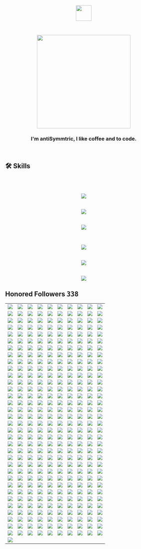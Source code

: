 <br/>

<p align="center"><img src="https://avatars.githubusercontent.com/u/174234002?v=4" width="50" /></p>

<br/>


<p align="center"><img src="https://spotify-github-profile.kittinanx.com/api/view?uid=31bv2tdafyshgbc3qloph4x7nfvi&cover_image=true&theme=novatorem&show_offline=true&background_color=000000&interchange=false&bar_color=ffffff&bar_color_cover=false)](https://open.spotify.com/user/31bv2tdafyshgbc3qloph4x7nfvi?si=0c628087d59e4c96)" width="300">


<br/>


### <div align="center">I'm antiSymmtric, I like coffee and to code.</div>  




<br/>  



## 🛠 Skills

<p align="center"><br/><br/><br/>
  <img src="https://skillicons.dev/icons?i=nextjs,react,svelte" /> <br/><br/><br/>
  <img src="https://skillicons.dev/icons?i=django,flask,html,css" /><br/><br/><br/>
  <img src="https://skillicons.dev/icons?i=tailwindcss,sass,bootstrap" /><br/><br/><br/>
  
</p>

<p align="center">
  <img src="https://skillicons.dev/icons?i=selenium,firebase,supabase" /><br/><br/><br/>
  <img src="https://skillicons.dev/icons?i=appwrite,discordjs,express,nodejs,npm" /><br/><br/><br/>
  <img src="https://skillicons.dev/icons?i=deno,bun,vite" />
</p>


## Honored Followers <kbd>338</kbd>

<table width="100%">
  <tr width='100%'><td width='10%' align='center'><a href='https://github.com/trcjr'><img src='https://avatars.githubusercontent.com/u/63278?v=4' /></a></td><td width='10%' align='center'><a href='https://github.com/esin'><img src='https://avatars.githubusercontent.com/u/69767?v=4' /></a></td><td width='10%' align='center'><a href='https://github.com/qindj'><img src='https://avatars.githubusercontent.com/u/1707762?v=4' /></a></td><td width='10%' align='center'><a href='https://github.com/Panitans4'><img src='https://avatars.githubusercontent.com/u/5059338?v=4' /></a></td><td width='10%' align='center'><a href='https://github.com/billyfischbach'><img src='https://avatars.githubusercontent.com/u/5067515?v=4' /></a></td><td width='10%' align='center'><a href='https://github.com/cOborski'><img src='https://avatars.githubusercontent.com/u/5460210?v=4' /></a></td><td width='10%' align='center'><a href='https://github.com/Bharathkumarraju'><img src='https://avatars.githubusercontent.com/u/5610588?v=4' /></a></td><td width='10%' align='center'><a href='https://github.com/Aura7988'><img src='https://avatars.githubusercontent.com/u/5671299?v=4' /></a></td><td width='10%' align='center'><a href='https://github.com/yukimemi'><img src='https://avatars.githubusercontent.com/u/6442108?v=4' /></a></td><td width='10%' align='center'><a href='https://github.com/seehiong'><img src='https://avatars.githubusercontent.com/u/6965893?v=4' /></a></td></tr><tr width='100%'><td width='10%' align='center'><a href='https://github.com/topsecretagent007'><img src='https://avatars.githubusercontent.com/u/7397803?v=4' /></a></td><td width='10%' align='center'><a href='https://github.com/KylerCondran'><img src='https://avatars.githubusercontent.com/u/7399939?v=4' /></a></td><td width='10%' align='center'><a href='https://github.com/opJay'><img src='https://avatars.githubusercontent.com/u/8530369?v=4' /></a></td><td width='10%' align='center'><a href='https://github.com/jonkirathe'><img src='https://avatars.githubusercontent.com/u/8864750?v=4' /></a></td><td width='10%' align='center'><a href='https://github.com/peter279k'><img src='https://avatars.githubusercontent.com/u/9021747?v=4' /></a></td><td width='10%' align='center'><a href='https://github.com/frizchar'><img src='https://avatars.githubusercontent.com/u/9931662?v=4' /></a></td><td width='10%' align='center'><a href='https://github.com/murapadev'><img src='https://avatars.githubusercontent.com/u/10557163?v=4' /></a></td><td width='10%' align='center'><a href='https://github.com/tajbender'><img src='https://avatars.githubusercontent.com/u/10961499?v=4' /></a></td><td width='10%' align='center'><a href='https://github.com/ShekharReddy4'><img src='https://avatars.githubusercontent.com/u/12573225?v=4' /></a></td><td width='10%' align='center'><a href='https://github.com/ragnarlodbrok1992'><img src='https://avatars.githubusercontent.com/u/12596317?v=4' /></a></td></tr><tr width='100%'><td width='10%' align='center'><a href='https://github.com/7k8m'><img src='https://avatars.githubusercontent.com/u/13083772?v=4' /></a></td><td width='10%' align='center'><a href='https://github.com/xtedax'><img src='https://avatars.githubusercontent.com/u/13291232?v=4' /></a></td><td width='10%' align='center'><a href='https://github.com/aoaydin'><img src='https://avatars.githubusercontent.com/u/13902421?v=4' /></a></td><td width='10%' align='center'><a href='https://github.com/mccaffers'><img src='https://avatars.githubusercontent.com/u/16667079?v=4' /></a></td><td width='10%' align='center'><a href='https://github.com/IDouble'><img src='https://avatars.githubusercontent.com/u/18186995?v=4' /></a></td><td width='10%' align='center'><a href='https://github.com/AbdulrahmanMasoud'><img src='https://avatars.githubusercontent.com/u/20222239?v=4' /></a></td><td width='10%' align='center'><a href='https://github.com/Hemenguelbindi'><img src='https://avatars.githubusercontent.com/u/20486626?v=4' /></a></td><td width='10%' align='center'><a href='https://github.com/guevaraStian'><img src='https://avatars.githubusercontent.com/u/22348210?v=4' /></a></td><td width='10%' align='center'><a href='https://github.com/Savas07'><img src='https://avatars.githubusercontent.com/u/22754437?v=4' /></a></td><td width='10%' align='center'><a href='https://github.com/aungzawoo43'><img src='https://avatars.githubusercontent.com/u/22921882?v=4' /></a></td></tr><tr width='100%'><td width='10%' align='center'><a href='https://github.com/kingslayerrq'><img src='https://avatars.githubusercontent.com/u/22969898?v=4' /></a></td><td width='10%' align='center'><a href='https://github.com/juryrigcoder'><img src='https://avatars.githubusercontent.com/u/23062632?v=4' /></a></td><td width='10%' align='center'><a href='https://github.com/pwoltschk'><img src='https://avatars.githubusercontent.com/u/25483647?v=4' /></a></td><td width='10%' align='center'><a href='https://github.com/LastHopeOfGPNU'><img src='https://avatars.githubusercontent.com/u/26795613?v=4' /></a></td><td width='10%' align='center'><a href='https://github.com/jelspace'><img src='https://avatars.githubusercontent.com/u/27209430?v=4' /></a></td><td width='10%' align='center'><a href='https://github.com/authoritydmc'><img src='https://avatars.githubusercontent.com/u/30570353?v=4' /></a></td><td width='10%' align='center'><a href='https://github.com/exezick'><img src='https://avatars.githubusercontent.com/u/32317351?v=4' /></a></td><td width='10%' align='center'><a href='https://github.com/mbenoukaiss'><img src='https://avatars.githubusercontent.com/u/34457865?v=4' /></a></td><td width='10%' align='center'><a href='https://github.com/Ideal-Softer'><img src='https://avatars.githubusercontent.com/u/36896525?v=4' /></a></td><td width='10%' align='center'><a href='https://github.com/Calebkech'><img src='https://avatars.githubusercontent.com/u/37027115?v=4' /></a></td></tr><tr width='100%'><td width='10%' align='center'><a href='https://github.com/bertuccellimatteo'><img src='https://avatars.githubusercontent.com/u/37114931?v=4' /></a></td><td width='10%' align='center'><a href='https://github.com/kiranraoboinapally'><img src='https://avatars.githubusercontent.com/u/38401453?v=4' /></a></td><td width='10%' align='center'><a href='https://github.com/hu8813'><img src='https://avatars.githubusercontent.com/u/38990435?v=4' /></a></td><td width='10%' align='center'><a href='https://github.com/kimman8'><img src='https://avatars.githubusercontent.com/u/40331446?v=4' /></a></td><td width='10%' align='center'><a href='https://github.com/mirdan08'><img src='https://avatars.githubusercontent.com/u/41843282?v=4' /></a></td><td width='10%' align='center'><a href='https://github.com/saguileran'><img src='https://avatars.githubusercontent.com/u/42812846?v=4' /></a></td><td width='10%' align='center'><a href='https://github.com/rwxzig'><img src='https://avatars.githubusercontent.com/u/42944941?v=4' /></a></td><td width='10%' align='center'><a href='https://github.com/standardgalactic'><img src='https://avatars.githubusercontent.com/u/43516554?v=4' /></a></td><td width='10%' align='center'><a href='https://github.com/sandibrrm'><img src='https://avatars.githubusercontent.com/u/43517564?v=4' /></a></td><td width='10%' align='center'><a href='https://github.com/juancarlosmiranda'><img src='https://avatars.githubusercontent.com/u/43625026?v=4' /></a></td></tr><tr width='100%'><td width='10%' align='center'><a href='https://github.com/SkuldNorniern'><img src='https://avatars.githubusercontent.com/u/43695854?v=4' /></a></td><td width='10%' align='center'><a href='https://github.com/Cheondongmin'><img src='https://avatars.githubusercontent.com/u/43745198?v=4' /></a></td><td width='10%' align='center'><a href='https://github.com/Gravifer'><img src='https://avatars.githubusercontent.com/u/44160838?v=4' /></a></td><td width='10%' align='center'><a href='https://github.com/mig1023'><img src='https://avatars.githubusercontent.com/u/45512128?v=4' /></a></td><td width='10%' align='center'><a href='https://github.com/sheharyar19'><img src='https://avatars.githubusercontent.com/u/46225462?v=4' /></a></td><td width='10%' align='center'><a href='https://github.com/Dilinnat'><img src='https://avatars.githubusercontent.com/u/46828715?v=4' /></a></td><td width='10%' align='center'><a href='https://github.com/jfullstackdev'><img src='https://avatars.githubusercontent.com/u/47092464?v=4' /></a></td><td width='10%' align='center'><a href='https://github.com/gbowne1'><img src='https://avatars.githubusercontent.com/u/47549872?v=4' /></a></td><td width='10%' align='center'><a href='https://github.com/sali72'><img src='https://avatars.githubusercontent.com/u/48308299?v=4' /></a></td><td width='10%' align='center'><a href='https://github.com/syedalinaqihasni'><img src='https://avatars.githubusercontent.com/u/48343357?v=4' /></a></td></tr><tr width='100%'><td width='10%' align='center'><a href='https://github.com/almatsy159'><img src='https://avatars.githubusercontent.com/u/49320055?v=4' /></a></td><td width='10%' align='center'><a href='https://github.com/DeiseFreire'><img src='https://avatars.githubusercontent.com/u/51007898?v=4' /></a></td><td width='10%' align='center'><a href='https://github.com/Jegedeglory'><img src='https://avatars.githubusercontent.com/u/51641556?v=4' /></a></td><td width='10%' align='center'><a href='https://github.com/Maks00071'><img src='https://avatars.githubusercontent.com/u/52540515?v=4' /></a></td><td width='10%' align='center'><a href='https://github.com/codeperfectplus'><img src='https://avatars.githubusercontent.com/u/54245038?v=4' /></a></td><td width='10%' align='center'><a href='https://github.com/TariCodes'><img src='https://avatars.githubusercontent.com/u/57457054?v=4' /></a></td><td width='10%' align='center'><a href='https://github.com/Aboubakary833'><img src='https://avatars.githubusercontent.com/u/58236609?v=4' /></a></td><td width='10%' align='center'><a href='https://github.com/niklashenning'><img src='https://avatars.githubusercontent.com/u/58544929?v=4' /></a></td><td width='10%' align='center'><a href='https://github.com/mkhairavir'><img src='https://avatars.githubusercontent.com/u/58567107?v=4' /></a></td><td width='10%' align='center'><a href='https://github.com/rechiheaghie'><img src='https://avatars.githubusercontent.com/u/59175621?v=4' /></a></td></tr><tr width='100%'><td width='10%' align='center'><a href='https://github.com/maikel-mattiu'><img src='https://avatars.githubusercontent.com/u/59225390?v=4' /></a></td><td width='10%' align='center'><a href='https://github.com/3th1K'><img src='https://avatars.githubusercontent.com/u/59367301?v=4' /></a></td><td width='10%' align='center'><a href='https://github.com/MarciovsRocha'><img src='https://avatars.githubusercontent.com/u/60201245?v=4' /></a></td><td width='10%' align='center'><a href='https://github.com/PapaRascal2020'><img src='https://avatars.githubusercontent.com/u/61059402?v=4' /></a></td><td width='10%' align='center'><a href='https://github.com/endmvp'><img src='https://avatars.githubusercontent.com/u/61952301?v=4' /></a></td><td width='10%' align='center'><a href='https://github.com/gary111868'><img src='https://avatars.githubusercontent.com/u/62193371?v=4' /></a></td><td width='10%' align='center'><a href='https://github.com/ammrshmbng'><img src='https://avatars.githubusercontent.com/u/62658874?v=4' /></a></td><td width='10%' align='center'><a href='https://github.com/QOZU'><img src='https://avatars.githubusercontent.com/u/64510789?v=4' /></a></td><td width='10%' align='center'><a href='https://github.com/bingling-sama'><img src='https://avatars.githubusercontent.com/u/65523047?v=4' /></a></td><td width='10%' align='center'><a href='https://github.com/lippytm'><img src='https://avatars.githubusercontent.com/u/65956507?v=4' /></a></td></tr><tr width='100%'><td width='10%' align='center'><a href='https://github.com/dearyangyu'><img src='https://avatars.githubusercontent.com/u/66211919?v=4' /></a></td><td width='10%' align='center'><a href='https://github.com/velitahaboyar'><img src='https://avatars.githubusercontent.com/u/67549099?v=4' /></a></td><td width='10%' align='center'><a href='https://github.com/urmasa-tar'><img src='https://avatars.githubusercontent.com/u/68222851?v=4' /></a></td><td width='10%' align='center'><a href='https://github.com/Nigel-Moes'><img src='https://avatars.githubusercontent.com/u/68500902?v=4' /></a></td><td width='10%' align='center'><a href='https://github.com/tuba-theProgrammer'><img src='https://avatars.githubusercontent.com/u/68794712?v=4' /></a></td><td width='10%' align='center'><a href='https://github.com/quiellll'><img src='https://avatars.githubusercontent.com/u/69222000?v=4' /></a></td><td width='10%' align='center'><a href='https://github.com/DAV027'><img src='https://avatars.githubusercontent.com/u/69309712?v=4' /></a></td><td width='10%' align='center'><a href='https://github.com/zstg'><img src='https://avatars.githubusercontent.com/u/69384921?v=4' /></a></td><td width='10%' align='center'><a href='https://github.com/Thizh'><img src='https://avatars.githubusercontent.com/u/70251552?v=4' /></a></td><td width='10%' align='center'><a href='https://github.com/leewr9'><img src='https://avatars.githubusercontent.com/u/70682162?v=4' /></a></td></tr><tr width='100%'><td width='10%' align='center'><a href='https://github.com/shubhamshnd'><img src='https://avatars.githubusercontent.com/u/70743278?v=4' /></a></td><td width='10%' align='center'><a href='https://github.com/HosseinJafari2001'><img src='https://avatars.githubusercontent.com/u/70998598?v=4' /></a></td><td width='10%' align='center'><a href='https://github.com/Huniko519'><img src='https://avatars.githubusercontent.com/u/71299022?v=4' /></a></td><td width='10%' align='center'><a href='https://github.com/aaronmcleancs'><img src='https://avatars.githubusercontent.com/u/71683074?v=4' /></a></td><td width='10%' align='center'><a href='https://github.com/amar454'><img src='https://avatars.githubusercontent.com/u/72467930?v=4' /></a></td><td width='10%' align='center'><a href='https://github.com/JohnMwendwa'><img src='https://avatars.githubusercontent.com/u/72663882?v=4' /></a></td><td width='10%' align='center'><a href='https://github.com/hilinxinhui'><img src='https://avatars.githubusercontent.com/u/72953081?v=4' /></a></td><td width='10%' align='center'><a href='https://github.com/Zack4DEV'><img src='https://avatars.githubusercontent.com/u/73597675?v=4' /></a></td><td width='10%' align='center'><a href='https://github.com/xgek'><img src='https://avatars.githubusercontent.com/u/73622401?v=4' /></a></td><td width='10%' align='center'><a href='https://github.com/AlfariziDwiPrasetyo'><img src='https://avatars.githubusercontent.com/u/73646845?v=4' /></a></td></tr><tr width='100%'><td width='10%' align='center'><a href='https://github.com/v1nybarreto'><img src='https://avatars.githubusercontent.com/u/73765132?v=4' /></a></td><td width='10%' align='center'><a href='https://github.com/gjovs'><img src='https://avatars.githubusercontent.com/u/73798396?v=4' /></a></td><td width='10%' align='center'><a href='https://github.com/naseembikhari'><img src='https://avatars.githubusercontent.com/u/74506312?v=4' /></a></td><td width='10%' align='center'><a href='https://github.com/judeotine'><img src='https://avatars.githubusercontent.com/u/75664161?v=4' /></a></td><td width='10%' align='center'><a href='https://github.com/xZegAs'><img src='https://avatars.githubusercontent.com/u/76397258?v=4' /></a></td><td width='10%' align='center'><a href='https://github.com/CrisNakamura'><img src='https://avatars.githubusercontent.com/u/76737557?v=4' /></a></td><td width='10%' align='center'><a href='https://github.com/mbitujames'><img src='https://avatars.githubusercontent.com/u/78168933?v=4' /></a></td><td width='10%' align='center'><a href='https://github.com/ahmedabougabal'><img src='https://avatars.githubusercontent.com/u/78806824?v=4' /></a></td><td width='10%' align='center'><a href='https://github.com/pinhe91'><img src='https://avatars.githubusercontent.com/u/79625284?v=4' /></a></td><td width='10%' align='center'><a href='https://github.com/joemar25'><img src='https://avatars.githubusercontent.com/u/80235976?v=4' /></a></td></tr><tr width='100%'><td width='10%' align='center'><a href='https://github.com/venawm'><img src='https://avatars.githubusercontent.com/u/80725629?v=4' /></a></td><td width='10%' align='center'><a href='https://github.com/thisalireza'><img src='https://avatars.githubusercontent.com/u/81307350?v=4' /></a></td><td width='10%' align='center'><a href='https://github.com/ThilinaJayamal'><img src='https://avatars.githubusercontent.com/u/82399767?v=4' /></a></td><td width='10%' align='center'><a href='https://github.com/luangf'><img src='https://avatars.githubusercontent.com/u/82978424?v=4' /></a></td><td width='10%' align='center'><a href='https://github.com/harish18092002'><img src='https://avatars.githubusercontent.com/u/82990734?v=4' /></a></td><td width='10%' align='center'><a href='https://github.com/luckybc2021'><img src='https://avatars.githubusercontent.com/u/83064326?v=4' /></a></td><td width='10%' align='center'><a href='https://github.com/vanessa-cl'><img src='https://avatars.githubusercontent.com/u/83243667?v=4' /></a></td><td width='10%' align='center'><a href='https://github.com/fatmabostan'><img src='https://avatars.githubusercontent.com/u/83615661?v=4' /></a></td><td width='10%' align='center'><a href='https://github.com/cassimahmedattia'><img src='https://avatars.githubusercontent.com/u/83620058?v=4' /></a></td><td width='10%' align='center'><a href='https://github.com/bahattinyunuscetin'><img src='https://avatars.githubusercontent.com/u/83650878?v=4' /></a></td></tr><tr width='100%'><td width='10%' align='center'><a href='https://github.com/ritaban06'><img src='https://avatars.githubusercontent.com/u/85050925?v=4' /></a></td><td width='10%' align='center'><a href='https://github.com/nikitacunskis'><img src='https://avatars.githubusercontent.com/u/85262150?v=4' /></a></td><td width='10%' align='center'><a href='https://github.com/NazmusSayad'><img src='https://avatars.githubusercontent.com/u/87106526?v=4' /></a></td><td width='10%' align='center'><a href='https://github.com/Valentino-Junior'><img src='https://avatars.githubusercontent.com/u/87479153?v=4' /></a></td><td width='10%' align='center'><a href='https://github.com/deromafilossali'><img src='https://avatars.githubusercontent.com/u/87487520?v=4' /></a></td><td width='10%' align='center'><a href='https://github.com/JamBalaya56562'><img src='https://avatars.githubusercontent.com/u/88115388?v=4' /></a></td><td width='10%' align='center'><a href='https://github.com/khvci'><img src='https://avatars.githubusercontent.com/u/88493840?v=4' /></a></td><td width='10%' align='center'><a href='https://github.com/LevyMatias'><img src='https://avatars.githubusercontent.com/u/88509014?v=4' /></a></td><td width='10%' align='center'><a href='https://github.com/piedro404'><img src='https://avatars.githubusercontent.com/u/88720549?v=4' /></a></td><td width='10%' align='center'><a href='https://github.com/AnasMohammad4321'><img src='https://avatars.githubusercontent.com/u/88777887?v=4' /></a></td></tr><tr width='100%'><td width='10%' align='center'><a href='https://github.com/lemorage'><img src='https://avatars.githubusercontent.com/u/88943827?v=4' /></a></td><td width='10%' align='center'><a href='https://github.com/dawkk'><img src='https://avatars.githubusercontent.com/u/89469714?v=4' /></a></td><td width='10%' align='center'><a href='https://github.com/Erica1110'><img src='https://avatars.githubusercontent.com/u/89529255?v=4' /></a></td><td width='10%' align='center'><a href='https://github.com/AbdullahRashid133'><img src='https://avatars.githubusercontent.com/u/89905186?v=4' /></a></td><td width='10%' align='center'><a href='https://github.com/rediahmds'><img src='https://avatars.githubusercontent.com/u/90599494?v=4' /></a></td><td width='10%' align='center'><a href='https://github.com/Davidevlops'><img src='https://avatars.githubusercontent.com/u/91037972?v=4' /></a></td><td width='10%' align='center'><a href='https://github.com/gugs881'><img src='https://avatars.githubusercontent.com/u/92054860?v=4' /></a></td><td width='10%' align='center'><a href='https://github.com/omidfarrokhi'><img src='https://avatars.githubusercontent.com/u/92844791?v=4' /></a></td><td width='10%' align='center'><a href='https://github.com/cgrundman'><img src='https://avatars.githubusercontent.com/u/92883095?v=4' /></a></td><td width='10%' align='center'><a href='https://github.com/x3ric'><img src='https://avatars.githubusercontent.com/u/93117440?v=4' /></a></td></tr><tr width='100%'><td width='10%' align='center'><a href='https://github.com/phoer20'><img src='https://avatars.githubusercontent.com/u/93901949?v=4' /></a></td><td width='10%' align='center'><a href='https://github.com/iam-harshsoni'><img src='https://avatars.githubusercontent.com/u/95012191?v=4' /></a></td><td width='10%' align='center'><a href='https://github.com/PegasusPlusUS'><img src='https://avatars.githubusercontent.com/u/95586924?v=4' /></a></td><td width='10%' align='center'><a href='https://github.com/Mobinshahidi'><img src='https://avatars.githubusercontent.com/u/95604478?v=4' /></a></td><td width='10%' align='center'><a href='https://github.com/george0st'><img src='https://avatars.githubusercontent.com/u/95856749?v=4' /></a></td><td width='10%' align='center'><a href='https://github.com/pradanaadn'><img src='https://avatars.githubusercontent.com/u/96559846?v=4' /></a></td><td width='10%' align='center'><a href='https://github.com/Burkifa23'><img src='https://avatars.githubusercontent.com/u/97257798?v=4' /></a></td><td width='10%' align='center'><a href='https://github.com/amirebadi21'><img src='https://avatars.githubusercontent.com/u/97709069?v=4' /></a></td><td width='10%' align='center'><a href='https://github.com/ludo53'><img src='https://avatars.githubusercontent.com/u/97764715?v=4' /></a></td><td width='10%' align='center'><a href='https://github.com/baryalaysafi'><img src='https://avatars.githubusercontent.com/u/98233316?v=4' /></a></td></tr><tr width='100%'><td width='10%' align='center'><a href='https://github.com/ana-rangel-mattos'><img src='https://avatars.githubusercontent.com/u/98534555?v=4' /></a></td><td width='10%' align='center'><a href='https://github.com/9kaus'><img src='https://avatars.githubusercontent.com/u/98642880?v=4' /></a></td><td width='10%' align='center'><a href='https://github.com/Remyht'><img src='https://avatars.githubusercontent.com/u/98910856?v=4' /></a></td><td width='10%' align='center'><a href='https://github.com/SiegfriedBz'><img src='https://avatars.githubusercontent.com/u/99029880?v=4' /></a></td><td width='10%' align='center'><a href='https://github.com/jgcamiloaga'><img src='https://avatars.githubusercontent.com/u/99489785?v=4' /></a></td><td width='10%' align='center'><a href='https://github.com/dxniel-hit'><img src='https://avatars.githubusercontent.com/u/99932643?v=4' /></a></td><td width='10%' align='center'><a href='https://github.com/christian-schw'><img src='https://avatars.githubusercontent.com/u/100429187?v=4' /></a></td><td width='10%' align='center'><a href='https://github.com/NITHISHM2410'><img src='https://avatars.githubusercontent.com/u/100772799?v=4' /></a></td><td width='10%' align='center'><a href='https://github.com/sabbir-noyon'><img src='https://avatars.githubusercontent.com/u/100969574?v=4' /></a></td><td width='10%' align='center'><a href='https://github.com/Edrisym'><img src='https://avatars.githubusercontent.com/u/101327489?v=4' /></a></td></tr><tr width='100%'><td width='10%' align='center'><a href='https://github.com/brkykb'><img src='https://avatars.githubusercontent.com/u/101340187?v=4' /></a></td><td width='10%' align='center'><a href='https://github.com/Coralnws'><img src='https://avatars.githubusercontent.com/u/101916048?v=4' /></a></td><td width='10%' align='center'><a href='https://github.com/ZigaoWang'><img src='https://avatars.githubusercontent.com/u/102006756?v=4' /></a></td><td width='10%' align='center'><a href='https://github.com/odest'><img src='https://avatars.githubusercontent.com/u/102368077?v=4' /></a></td><td width='10%' align='center'><a href='https://github.com/Luke5080'><img src='https://avatars.githubusercontent.com/u/102625601?v=4' /></a></td><td width='10%' align='center'><a href='https://github.com/YahyaGHOLAME3'><img src='https://avatars.githubusercontent.com/u/105250136?v=4' /></a></td><td width='10%' align='center'><a href='https://github.com/New-Fort'><img src='https://avatars.githubusercontent.com/u/105522740?v=4' /></a></td><td width='10%' align='center'><a href='https://github.com/Alan-oliveir'><img src='https://avatars.githubusercontent.com/u/105790117?v=4' /></a></td><td width='10%' align='center'><a href='https://github.com/Rahulg321'><img src='https://avatars.githubusercontent.com/u/105978589?v=4' /></a></td><td width='10%' align='center'><a href='https://github.com/sakib-hossain-29'><img src='https://avatars.githubusercontent.com/u/107796469?v=4' /></a></td></tr><tr width='100%'><td width='10%' align='center'><a href='https://github.com/umbertocicciaa'><img src='https://avatars.githubusercontent.com/u/108148943?v=4' /></a></td><td width='10%' align='center'><a href='https://github.com/taisprestes01'><img src='https://avatars.githubusercontent.com/u/108246691?v=4' /></a></td><td width='10%' align='center'><a href='https://github.com/iamapuneet'><img src='https://avatars.githubusercontent.com/u/108384826?v=4' /></a></td><td width='10%' align='center'><a href='https://github.com/sanches8'><img src='https://avatars.githubusercontent.com/u/108425359?v=4' /></a></td><td width='10%' align='center'><a href='https://github.com/aascold'><img src='https://avatars.githubusercontent.com/u/109475710?v=4' /></a></td><td width='10%' align='center'><a href='https://github.com/DIMFLIX'><img src='https://avatars.githubusercontent.com/u/112165977?v=4' /></a></td><td width='10%' align='center'><a href='https://github.com/SamuelRocha91'><img src='https://avatars.githubusercontent.com/u/112505223?v=4' /></a></td><td width='10%' align='center'><a href='https://github.com/bvvard'><img src='https://avatars.githubusercontent.com/u/112660943?v=4' /></a></td><td width='10%' align='center'><a href='https://github.com/Alaleh-Mohseni'><img src='https://avatars.githubusercontent.com/u/112727163?v=4' /></a></td><td width='10%' align='center'><a href='https://github.com/ana-alves-santos'><img src='https://avatars.githubusercontent.com/u/113148426?v=4' /></a></td></tr><tr width='100%'><td width='10%' align='center'><a href='https://github.com/meory101'><img src='https://avatars.githubusercontent.com/u/113821964?v=4' /></a></td><td width='10%' align='center'><a href='https://github.com/Lewis001-bit'><img src='https://avatars.githubusercontent.com/u/114400300?v=4' /></a></td><td width='10%' align='center'><a href='https://github.com/jowbdmn'><img src='https://avatars.githubusercontent.com/u/114402422?v=4' /></a></td><td width='10%' align='center'><a href='https://github.com/Alexey-Melikov'><img src='https://avatars.githubusercontent.com/u/114554159?v=4' /></a></td><td width='10%' align='center'><a href='https://github.com/COSSAVVU'><img src='https://avatars.githubusercontent.com/u/115111295?v=4' /></a></td><td width='10%' align='center'><a href='https://github.com/Honestnature'><img src='https://avatars.githubusercontent.com/u/115122819?v=4' /></a></td><td width='10%' align='center'><a href='https://github.com/LunaNezha'><img src='https://avatars.githubusercontent.com/u/116436480?v=4' /></a></td><td width='10%' align='center'><a href='https://github.com/saketh42'><img src='https://avatars.githubusercontent.com/u/116485868?v=4' /></a></td><td width='10%' align='center'><a href='https://github.com/X-Hozmi'><img src='https://avatars.githubusercontent.com/u/116504595?v=4' /></a></td><td width='10%' align='center'><a href='https://github.com/ask0ldd'><img src='https://avatars.githubusercontent.com/u/117862447?v=4' /></a></td></tr><tr width='100%'><td width='10%' align='center'><a href='https://github.com/Bvrvsv'><img src='https://avatars.githubusercontent.com/u/117899756?v=4' /></a></td><td width='10%' align='center'><a href='https://github.com/germainelee'><img src='https://avatars.githubusercontent.com/u/118464031?v=4' /></a></td><td width='10%' align='center'><a href='https://github.com/Nirkrolm72650'><img src='https://avatars.githubusercontent.com/u/119167054?v=4' /></a></td><td width='10%' align='center'><a href='https://github.com/Renegildo'><img src='https://avatars.githubusercontent.com/u/119348022?v=4' /></a></td><td width='10%' align='center'><a href='https://github.com/MiloCodess'><img src='https://avatars.githubusercontent.com/u/119390360?v=4' /></a></td><td width='10%' align='center'><a href='https://github.com/daniel1zzz'><img src='https://avatars.githubusercontent.com/u/120236197?v=4' /></a></td><td width='10%' align='center'><a href='https://github.com/faridkia'><img src='https://avatars.githubusercontent.com/u/120249779?v=4' /></a></td><td width='10%' align='center'><a href='https://github.com/KellyKimHyeJin'><img src='https://avatars.githubusercontent.com/u/122080616?v=4' /></a></td><td width='10%' align='center'><a href='https://github.com/Yanlry'><img src='https://avatars.githubusercontent.com/u/122649131?v=4' /></a></td><td width='10%' align='center'><a href='https://github.com/hyyy3'><img src='https://avatars.githubusercontent.com/u/122724312?v=4' /></a></td></tr><tr width='100%'><td width='10%' align='center'><a href='https://github.com/K1rsN7'><img src='https://avatars.githubusercontent.com/u/123446875?v=4' /></a></td><td width='10%' align='center'><a href='https://github.com/DiamondGotCat'><img src='https://avatars.githubusercontent.com/u/124330624?v=4' /></a></td><td width='10%' align='center'><a href='https://github.com/coder7475'><img src='https://avatars.githubusercontent.com/u/124441348?v=4' /></a></td><td width='10%' align='center'><a href='https://github.com/Muramatsuu'><img src='https://avatars.githubusercontent.com/u/124514952?v=4' /></a></td><td width='10%' align='center'><a href='https://github.com/bytexenon'><img src='https://avatars.githubusercontent.com/u/125568681?v=4' /></a></td><td width='10%' align='center'><a href='https://github.com/SaraAhmed1999'><img src='https://avatars.githubusercontent.com/u/125925124?v=4' /></a></td><td width='10%' align='center'><a href='https://github.com/GitXpresso'><img src='https://avatars.githubusercontent.com/u/126926699?v=4' /></a></td><td width='10%' align='center'><a href='https://github.com/GeekAadityaSinha'><img src='https://avatars.githubusercontent.com/u/130149994?v=4' /></a></td><td width='10%' align='center'><a href='https://github.com/otaviossousa'><img src='https://avatars.githubusercontent.com/u/130789571?v=4' /></a></td><td width='10%' align='center'><a href='https://github.com/TranHuuDat2004'><img src='https://avatars.githubusercontent.com/u/131366672?v=4' /></a></td></tr><tr width='100%'><td width='10%' align='center'><a href='https://github.com/solar0037'><img src='https://avatars.githubusercontent.com/u/131740821?v=4' /></a></td><td width='10%' align='center'><a href='https://github.com/tyronejosee'><img src='https://avatars.githubusercontent.com/u/132106425?v=4' /></a></td><td width='10%' align='center'><a href='https://github.com/Abdullahsaleh203'><img src='https://avatars.githubusercontent.com/u/132389571?v=4' /></a></td><td width='10%' align='center'><a href='https://github.com/Abdellahsyani'><img src='https://avatars.githubusercontent.com/u/133210126?v=4' /></a></td><td width='10%' align='center'><a href='https://github.com/Willie169'><img src='https://avatars.githubusercontent.com/u/133617026?v=4' /></a></td><td width='10%' align='center'><a href='https://github.com/Kei-K23'><img src='https://avatars.githubusercontent.com/u/134714087?v=4' /></a></td><td width='10%' align='center'><a href='https://github.com/DevlopRishi'><img src='https://avatars.githubusercontent.com/u/134732678?v=4' /></a></td><td width='10%' align='center'><a href='https://github.com/shinevue'><img src='https://avatars.githubusercontent.com/u/135434950?v=4' /></a></td><td width='10%' align='center'><a href='https://github.com/H3xKatana'><img src='https://avatars.githubusercontent.com/u/135459639?v=4' /></a></td><td width='10%' align='center'><a href='https://github.com/branGitfox'><img src='https://avatars.githubusercontent.com/u/135463036?v=4' /></a></td></tr><tr width='100%'><td width='10%' align='center'><a href='https://github.com/NasirAkra'><img src='https://avatars.githubusercontent.com/u/136269686?v=4' /></a></td><td width='10%' align='center'><a href='https://github.com/ChenTim1011'><img src='https://avatars.githubusercontent.com/u/136954078?v=4' /></a></td><td width='10%' align='center'><a href='https://github.com/dawoodkhatri1'><img src='https://avatars.githubusercontent.com/u/136968266?v=4' /></a></td><td width='10%' align='center'><a href='https://github.com/goktugkayra'><img src='https://avatars.githubusercontent.com/u/138980943?v=4' /></a></td><td width='10%' align='center'><a href='https://github.com/nulladmin1'><img src='https://avatars.githubusercontent.com/u/140198242?v=4' /></a></td><td width='10%' align='center'><a href='https://github.com/dev-sire'><img src='https://avatars.githubusercontent.com/u/141841694?v=4' /></a></td><td width='10%' align='center'><a href='https://github.com/ChandanD1'><img src='https://avatars.githubusercontent.com/u/142775275?v=4' /></a></td><td width='10%' align='center'><a href='https://github.com/LakshyaDuhoonISU'><img src='https://avatars.githubusercontent.com/u/142775753?v=4' /></a></td><td width='10%' align='center'><a href='https://github.com/TranHuuDatLego'><img src='https://avatars.githubusercontent.com/u/144804545?v=4' /></a></td><td width='10%' align='center'><a href='https://github.com/KartofelnKatze'><img src='https://avatars.githubusercontent.com/u/145869394?v=4' /></a></td></tr><tr width='100%'><td width='10%' align='center'><a href='https://github.com/ikramagix'><img src='https://avatars.githubusercontent.com/u/146087805?v=4' /></a></td><td width='10%' align='center'><a href='https://github.com/love-bandaid'><img src='https://avatars.githubusercontent.com/u/146788110?v=4' /></a></td><td width='10%' align='center'><a href='https://github.com/rikulauttia'><img src='https://avatars.githubusercontent.com/u/147265193?v=4' /></a></td><td width='10%' align='center'><a href='https://github.com/alevit90'><img src='https://avatars.githubusercontent.com/u/147342836?v=4' /></a></td><td width='10%' align='center'><a href='https://github.com/fca-01'><img src='https://avatars.githubusercontent.com/u/147526648?v=4' /></a></td><td width='10%' align='center'><a href='https://github.com/SahandMas'><img src='https://avatars.githubusercontent.com/u/148374822?v=4' /></a></td><td width='10%' align='center'><a href='https://github.com/StefanHritcu'><img src='https://avatars.githubusercontent.com/u/148911384?v=4' /></a></td><td width='10%' align='center'><a href='https://github.com/Nutrijelly'><img src='https://avatars.githubusercontent.com/u/149292645?v=4' /></a></td><td width='10%' align='center'><a href='https://github.com/viniciushashizume'><img src='https://avatars.githubusercontent.com/u/149503807?v=4' /></a></td><td width='10%' align='center'><a href='https://github.com/matinft7'><img src='https://avatars.githubusercontent.com/u/149794656?v=4' /></a></td></tr><tr width='100%'><td width='10%' align='center'><a href='https://github.com/nastaranmofakhami'><img src='https://avatars.githubusercontent.com/u/150142712?v=4' /></a></td><td width='10%' align='center'><a href='https://github.com/dreireyez'><img src='https://avatars.githubusercontent.com/u/151033910?v=4' /></a></td><td width='10%' align='center'><a href='https://github.com/naolaboma'><img src='https://avatars.githubusercontent.com/u/153062988?v=4' /></a></td><td width='10%' align='center'><a href='https://github.com/cfrBernard'><img src='https://avatars.githubusercontent.com/u/153459846?v=4' /></a></td><td width='10%' align='center'><a href='https://github.com/amad3i'><img src='https://avatars.githubusercontent.com/u/153606278?v=4' /></a></td><td width='10%' align='center'><a href='https://github.com/ZixinYan'><img src='https://avatars.githubusercontent.com/u/153819742?v=4' /></a></td><td width='10%' align='center'><a href='https://github.com/dog-trader'><img src='https://avatars.githubusercontent.com/u/153992285?v=4' /></a></td><td width='10%' align='center'><a href='https://github.com/OsmanTunahan'><img src='https://avatars.githubusercontent.com/u/154083945?v=4' /></a></td><td width='10%' align='center'><a href='https://github.com/GodHad'><img src='https://avatars.githubusercontent.com/u/155072724?v=4' /></a></td><td width='10%' align='center'><a href='https://github.com/emirkaanozdemr'><img src='https://avatars.githubusercontent.com/u/155099794?v=4' /></a></td></tr><tr width='100%'><td width='10%' align='center'><a href='https://github.com/Gabrieliam42'><img src='https://avatars.githubusercontent.com/u/155897907?v=4' /></a></td><td width='10%' align='center'><a href='https://github.com/seferogluemre'><img src='https://avatars.githubusercontent.com/u/157003672?v=4' /></a></td><td width='10%' align='center'><a href='https://github.com/Jesc06'><img src='https://avatars.githubusercontent.com/u/158825569?v=4' /></a></td><td width='10%' align='center'><a href='https://github.com/jirailykei'><img src='https://avatars.githubusercontent.com/u/159825052?v=4' /></a></td><td width='10%' align='center'><a href='https://github.com/niushaghavamii'><img src='https://avatars.githubusercontent.com/u/160418495?v=4' /></a></td><td width='10%' align='center'><a href='https://github.com/Sam-Gyu'><img src='https://avatars.githubusercontent.com/u/160522444?v=4' /></a></td><td width='10%' align='center'><a href='https://github.com/Mwangithuranira'><img src='https://avatars.githubusercontent.com/u/160737415?v=4' /></a></td><td width='10%' align='center'><a href='https://github.com/Jhoel777ar'><img src='https://avatars.githubusercontent.com/u/160800103?v=4' /></a></td><td width='10%' align='center'><a href='https://github.com/Elenavz83'><img src='https://avatars.githubusercontent.com/u/161081790?v=4' /></a></td><td width='10%' align='center'><a href='https://github.com/florah-nduati'><img src='https://avatars.githubusercontent.com/u/161483617?v=4' /></a></td></tr><tr width='100%'><td width='10%' align='center'><a href='https://github.com/GrayMamoru'><img src='https://avatars.githubusercontent.com/u/161590789?v=4' /></a></td><td width='10%' align='center'><a href='https://github.com/samanes11'><img src='https://avatars.githubusercontent.com/u/161844484?v=4' /></a></td><td width='10%' align='center'><a href='https://github.com/VIDAKHOSHPEY22'><img src='https://avatars.githubusercontent.com/u/162012108?v=4' /></a></td><td width='10%' align='center'><a href='https://github.com/Ali1Safi'><img src='https://avatars.githubusercontent.com/u/162697917?v=4' /></a></td><td width='10%' align='center'><a href='https://github.com/0joseDark'><img src='https://avatars.githubusercontent.com/u/162716366?v=4' /></a></td><td width='10%' align='center'><a href='https://github.com/TRWither'><img src='https://avatars.githubusercontent.com/u/163687438?v=4' /></a></td><td width='10%' align='center'><a href='https://github.com/LWG13'><img src='https://avatars.githubusercontent.com/u/164619164?v=4' /></a></td><td width='10%' align='center'><a href='https://github.com/yasserderbale'><img src='https://avatars.githubusercontent.com/u/164632388?v=4' /></a></td><td width='10%' align='center'><a href='https://github.com/RichieDevopss'><img src='https://avatars.githubusercontent.com/u/165106597?v=4' /></a></td><td width='10%' align='center'><a href='https://github.com/bhagyeshsp'><img src='https://avatars.githubusercontent.com/u/165566941?v=4' /></a></td></tr><tr width='100%'><td width='10%' align='center'><a href='https://github.com/SG1-Rebecca'><img src='https://avatars.githubusercontent.com/u/167256973?v=4' /></a></td><td width='10%' align='center'><a href='https://github.com/Bobyyy70'><img src='https://avatars.githubusercontent.com/u/168919486?v=4' /></a></td><td width='10%' align='center'><a href='https://github.com/hirushavinushka99'><img src='https://avatars.githubusercontent.com/u/169069562?v=4' /></a></td><td width='10%' align='center'><a href='https://github.com/urwahkhalid00'><img src='https://avatars.githubusercontent.com/u/169333890?v=4' /></a></td><td width='10%' align='center'><a href='https://github.com/TurboChainx'><img src='https://avatars.githubusercontent.com/u/171350831?v=4' /></a></td><td width='10%' align='center'><a href='https://github.com/waetrmelon'><img src='https://avatars.githubusercontent.com/u/172044930?v=4' /></a></td><td width='10%' align='center'><a href='https://github.com/Md-Ibrahim-Sarkar'><img src='https://avatars.githubusercontent.com/u/172367445?v=4' /></a></td><td width='10%' align='center'><a href='https://github.com/Yourfavskibidi'><img src='https://avatars.githubusercontent.com/u/172632502?v=4' /></a></td><td width='10%' align='center'><a href='https://github.com/Gidayi-dev'><img src='https://avatars.githubusercontent.com/u/172958492?v=4' /></a></td><td width='10%' align='center'><a href='https://github.com/lincoln-ra'><img src='https://avatars.githubusercontent.com/u/173641604?v=4' /></a></td></tr><tr width='100%'><td width='10%' align='center'><a href='https://github.com/LSUDOKO'><img src='https://avatars.githubusercontent.com/u/173903994?v=4' /></a></td><td width='10%' align='center'><a href='https://github.com/Thinhinane-AKRICHE'><img src='https://avatars.githubusercontent.com/u/174352479?v=4' /></a></td><td width='10%' align='center'><a href='https://github.com/JawherKl'><img src='https://avatars.githubusercontent.com/u/174592810?v=4' /></a></td><td width='10%' align='center'><a href='https://github.com/OmerAlfiel'><img src='https://avatars.githubusercontent.com/u/174686802?v=4' /></a></td><td width='10%' align='center'><a href='https://github.com/punkinloveez'><img src='https://avatars.githubusercontent.com/u/174937307?v=4' /></a></td><td width='10%' align='center'><a href='https://github.com/ZeinMoh'><img src='https://avatars.githubusercontent.com/u/175896719?v=4' /></a></td><td width='10%' align='center'><a href='https://github.com/stormdev712'><img src='https://avatars.githubusercontent.com/u/176832866?v=4' /></a></td><td width='10%' align='center'><a href='https://github.com/shahmem'><img src='https://avatars.githubusercontent.com/u/176886217?v=4' /></a></td><td width='10%' align='center'><a href='https://github.com/faizankhan1428'><img src='https://avatars.githubusercontent.com/u/177239411?v=4' /></a></td><td width='10%' align='center'><a href='https://github.com/rensii-1996'><img src='https://avatars.githubusercontent.com/u/178283704?v=4' /></a></td></tr><tr width='100%'><td width='10%' align='center'><a href='https://github.com/mbahomaid'><img src='https://avatars.githubusercontent.com/u/178747862?v=4' /></a></td><td width='10%' align='center'><a href='https://github.com/solitarysurvivalist'><img src='https://avatars.githubusercontent.com/u/179773786?v=4' /></a></td><td width='10%' align='center'><a href='https://github.com/hkh4n'><img src='https://avatars.githubusercontent.com/u/179881320?v=4' /></a></td><td width='10%' align='center'><a href='https://github.com/goldsunshines'><img src='https://avatars.githubusercontent.com/u/180705548?v=4' /></a></td><td width='10%' align='center'><a href='https://github.com/Felix-Web-Dev'><img src='https://avatars.githubusercontent.com/u/180760153?v=4' /></a></td><td width='10%' align='center'><a href='https://github.com/mi6paulino'><img src='https://avatars.githubusercontent.com/u/181088958?v=4' /></a></td><td width='10%' align='center'><a href='https://github.com/deltadash2'><img src='https://avatars.githubusercontent.com/u/181823492?v=4' /></a></td><td width='10%' align='center'><a href='https://github.com/Nion-hh'><img src='https://avatars.githubusercontent.com/u/182269831?v=4' /></a></td><td width='10%' align='center'><a href='https://github.com/Anon23261'><img src='https://avatars.githubusercontent.com/u/182589283?v=4' /></a></td><td width='10%' align='center'><a href='https://github.com/jamest33'><img src='https://avatars.githubusercontent.com/u/182724236?v=4' /></a></td></tr><tr width='100%'><td width='10%' align='center'><a href='https://github.com/tech-ramakant'><img src='https://avatars.githubusercontent.com/u/182806006?v=4' /></a></td><td width='10%' align='center'><a href='https://github.com/lalacloudspace'><img src='https://avatars.githubusercontent.com/u/183322351?v=4' /></a></td><td width='10%' align='center'><a href='https://github.com/gbennnn'><img src='https://avatars.githubusercontent.com/u/184140487?v=4' /></a></td><td width='10%' align='center'><a href='https://github.com/MdShawonForazi'><img src='https://avatars.githubusercontent.com/u/185961339?v=4' /></a></td><td width='10%' align='center'><a href='https://github.com/jeking-off'><img src='https://avatars.githubusercontent.com/u/186127920?v=4' /></a></td><td width='10%' align='center'><a href='https://github.com/Sudoharry'><img src='https://avatars.githubusercontent.com/u/186198845?v=4' /></a></td><td width='10%' align='center'><a href='https://github.com/khilkovetsmykhailo'><img src='https://avatars.githubusercontent.com/u/186563337?v=4' /></a></td><td width='10%' align='center'><a href='https://github.com/Areenzor'><img src='https://avatars.githubusercontent.com/u/186682696?v=4' /></a></td><td width='10%' align='center'><a href='https://github.com/Francisco123-code'><img src='https://avatars.githubusercontent.com/u/186881261?v=4' /></a></td><td width='10%' align='center'><a href='https://github.com/H0MELANDER1'><img src='https://avatars.githubusercontent.com/u/187126891?v=4' /></a></td></tr><tr width='100%'><td width='10%' align='center'><a href='https://github.com/Dennis-J-Carroll'><img src='https://avatars.githubusercontent.com/u/187203788?v=4' /></a></td><td width='10%' align='center'><a href='https://github.com/Mindofasamurai'><img src='https://avatars.githubusercontent.com/u/187374152?v=4' /></a></td><td width='10%' align='center'><a href='https://github.com/MicheleJoh27985'><img src='https://avatars.githubusercontent.com/u/187750582?v=4' /></a></td><td width='10%' align='center'><a href='https://github.com/Tanay504'><img src='https://avatars.githubusercontent.com/u/188211551?v=4' /></a></td><td width='10%' align='center'><a href='https://github.com/0nyxl'><img src='https://avatars.githubusercontent.com/u/188230921?v=4' /></a></td><td width='10%' align='center'><a href='https://github.com/Stonexs'><img src='https://avatars.githubusercontent.com/u/188273139?v=4' /></a></td><td width='10%' align='center'><a href='https://github.com/Andrea23750'><img src='https://avatars.githubusercontent.com/u/188533040?v=4' /></a></td><td width='10%' align='center'><a href='https://github.com/Edgar807'><img src='https://avatars.githubusercontent.com/u/188541178?v=4' /></a></td><td width='10%' align='center'><a href='https://github.com/zerod0t'><img src='https://avatars.githubusercontent.com/u/188635472?v=4' /></a></td><td width='10%' align='center'><a href='https://github.com/edge2ai'><img src='https://avatars.githubusercontent.com/u/188786292?v=4' /></a></td></tr><tr width='100%'><td width='10%' align='center'><a href='https://github.com/King-Gabriel01'><img src='https://avatars.githubusercontent.com/u/188786680?v=4' /></a></td><td width='10%' align='center'><a href='https://github.com/Baldhead45'><img src='https://avatars.githubusercontent.com/u/188980972?v=4' /></a></td><td width='10%' align='center'><a href='https://github.com/tgkjameuen'><img src='https://avatars.githubusercontent.com/u/190121845?v=4' /></a></td><td width='10%' align='center'><a href='https://github.com/devjohnsonmwangi'><img src='https://avatars.githubusercontent.com/u/191533411?v=4' /></a></td><td width='10%' align='center'><a href='https://github.com/siddhantshukla108'><img src='https://avatars.githubusercontent.com/u/191824558?v=4' /></a></td><td width='10%' align='center'><a href='https://github.com/hiikohaai'><img src='https://avatars.githubusercontent.com/u/194071362?v=4' /></a></td><td width='10%' align='center'><a href='https://github.com/Naksh-Rathore'><img src='https://avatars.githubusercontent.com/u/197693413?v=4' /></a></td><td width='10%' align='center'><a href='https://github.com/relayouter'><img src='https://avatars.githubusercontent.com/u/201884185?v=4' /></a></td><td width='10%' align='center'><a href='https://github.com/buddy0323'><img src='https://avatars.githubusercontent.com/u/202320641?v=4' /></a></td><td width='10%' align='center'><a href='https://github.com/ilahuerta-IA'><img src='https://avatars.githubusercontent.com/u/202504260?v=4' /></a></td></tr><tr width='100%'><td width='10%' align='center'><a href='https://github.com/Babacanibrahim'><img src='https://avatars.githubusercontent.com/u/202546931?v=4' /></a></td><td width='10%' align='center'><a href='https://github.com/Alireza-Foroughi-uk'><img src='https://avatars.githubusercontent.com/u/203853297?v=4' /></a></td><td width='10%' align='center'><a href='https://github.com/IceTea312'><img src='https://avatars.githubusercontent.com/u/210059179?v=4' /></a></td><td width='10%' align='center'><a href='https://github.com/ariannamethod'><img src='https://avatars.githubusercontent.com/u/211269477?v=4' /></a></td><td width='10%' align='center'><a href='https://github.com/Shun-ki00'><img src='https://avatars.githubusercontent.com/u/212988262?v=4' /></a></td><td width='10%' align='center'><a href='https://github.com/lucasdcg'><img src='https://avatars.githubusercontent.com/u/213309731?v=4' /></a></td><td width='10%' align='center'><a href='https://github.com/aysahasanzade'><img src='https://avatars.githubusercontent.com/u/213763167?v=4' /></a></td><td width='10%' align='center'><a href='https://github.com/codwithyc'><img src='https://avatars.githubusercontent.com/u/214916581?v=4' /></a></td><td width='10%' align='center'><a href='https://github.com/sammyAbebe1'><img src='https://avatars.githubusercontent.com/u/219510316?v=4' /></a></td><td width='10%' align='center'><a href='https://github.com/mechanical25'><img src='https://avatars.githubusercontent.com/u/219610735?v=4' /></a></td></tr><tr width='100%'><td width='10%' align='center'><a href='https://github.com/uhsr'><img src='https://avatars.githubusercontent.com/u/220242888?v=4' /></a></td>
</table>
